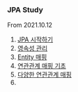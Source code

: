 ### JPA Study 
From 2021.10.12 

1. [JPA 시작하기](Note/01.%20JPA시작하기/JPA시작하기.md)
2. [영속성 관리](Note/02.%20영속성관리-내부동작방식/영속성관리-내부동작방식.md)
3. [Entity 매핑](Note/03.%20Entity%20매핑/엔터티%20매핑.md)
4. [연관관계 매핑 기초](Note/04.%20연관관계%20매핑%20기초/연관관계%20매핑.md)
5. [다양한 연관관계 매핑](Note/05.%20다양한%20연관관계%20매핑/다양한%20연관관계%20매핑.md)
6. 
